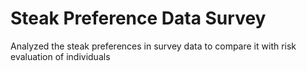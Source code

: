 # Steak Preference Data Survey
Analyzed the steak preferences in survey data to compare it with risk evaluation of individuals
